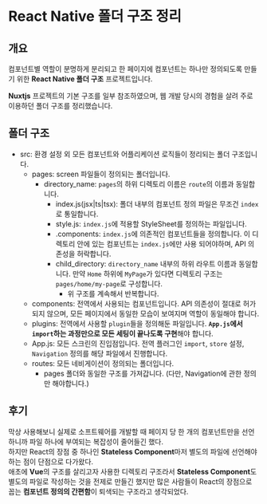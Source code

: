 # React Native 폴더 구조 정리
## 개요
컴포넌트별 역할이 분명하게 분리되고 한 페이지에 컴포넌트는 하나만 정의되도록 만들기 위한 **React Native 폴더 구조** 프로젝트입니다.

**Nuxtjs** 프로젝트의 기본 구조를 일부 참조하였으며, 웹 개발 당시의 경험을 살려 주로 이용하던 폴더 구조를 정리했습니다.
## 폴더 구조
- src: 환경 설정 외 모든 컴포넌트와 어플리케이션 로직들이 정리되는 폴더 구조입니다.
  - pages: screen 파일들이 정의되는 폴더입니다.
    - directory_name: ```pages```의 하위 디렉토리 이름은 ```route```의 이름과 동일합니다.
      - index.js(jsx|ts|tsx): 폴더 내부의 컴포넌트 정의 파일은 무조건 ```index```로 통일합니다.
      - style.js: ```index.js```에 적용할 StyleSheet를 정의하는 파일입니다.
      - .components: ```index.js```에 의존적인 컴포넌트들을 정의합니다. 이 디렉토리 안에 있는 컴포넌트는 ```index.js```에만 사용 되어야하며, API 의존성을 허락합니다.
      - child_directory: ```directory_name``` 내부의 하위 라우트 이름과 동일합니다. 만약 ```Home``` 하위에 ```MyPage```가 있다면 디렉토리 구조는 ```pages/home/my-page```로 구성합니다.
        - 위 구조를 계속해서 반복합니다.
  - components: 전역에서 사용되는 컴포넌트입니다. API 의존성이 절대로 허가되지 않으며, 모든 페이지에서 동일한 모습이 보여지며 역할이 동일해야 합니다.
  - plugins: 전역에서 사용할 ```plugin```들을 정의해둔 파일입니다. **```App.js```에서 ```import```하는 과정만으로 모든 세팅이 끝나도록 구현**해야 합니다.
  - App.js: 모든 스크린의 진입점입니다. 전역 플러그인 ```import```, ```store``` 설정, ```Navigation``` 정의를 해당 파일에서 진행합니다.
  - routes: 모든 네비게이션이 정의되는 폴더입니다.
    - pages 폴더와 동일한 구조를 가져갑니다. (다만, Navigation에 관한 정의만 해야합니다.)
## 후기
막상 사용해보니 실제로 소프트웨어를 개발할 때 페이지 당 한 개의 컴포넌트만을 선언하니까 파일 하나에 부여되는 복잡성이 줄어들긴 했다.  
하지만 React의 장점 중 하나인 **Stateless Component**마저 별도의 파일에 선언해야 하는 점이 단점으로 다가왔다.  
애초에 **Vue**의 구조를 살리고자 사용한 디렉토리 구조라서 **Stateless Component**도 별도의 파일로 작성하는 것을 전제로 만들긴 했지만 많은 사람들이 React의 장점으로 꼽는 **컴포넌트 정의의 간편함**이 퇴색되는 구조라고 생각되었다.